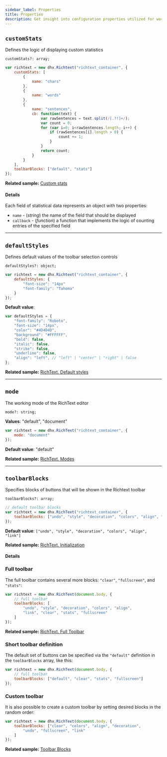 ```yaml
---
sidebar_label: Properties
title: Properties
description: Get insight into configuration properties utilized for working with text statistics, setting editor mode, and customizing the toolbar in DHTMLX Rich Text Editor.
---
```


## `customStats`

Defines the logic of displaying custom statistics

`customStats?: array;`

~~~jsx
var richtext = new dhx.Richtext("richtext_container", {
    customStats: [
        {
            name: "chars"
        },
        {
            name: "words"
        },
        {
            name: "sentences",
            cb: function(text) {
                var rawSentences = text.split(/[.?!]+/);
                var count = 0;
                for (var i=0; i<rawSentences.length; i++) {
                    if (rawSentences[i].length > 0) {
                        count += 1;
                    }
                }
                return count;
            }
        }
    ],
    toolbarBlocks: ["default", "stats"]
});
~~~

**Related sample:** [Custom stats](https://snippet.dhtmlx.com/u1734epz)

#### Details

Each field of statistical data represents an object with two properties:

- `name` - (*string*) the name of the field that should be displayed
- `callback` - (*function*) a function that implements the logic of counting entries of the specified field

____

## `defaultStyles`

Defines default values of the toolbar selection controls

`defaultStyles?: object;`

~~~jsx {2-5}
var richtext = new dhx.Richtext("richtext_container", {
    defaultStyles: {
        "font-size": "14px"
        "font-family": "Tahoma"
    }
});
~~~

**Default value**:

~~~jsx
var defaultStyles = {
    "font-family": "Roboto",
    "font-size": "14px",
    "color": "#4D4D4D",
    "background": "#FFFFFF",
    "bold": false,
    "italic": false,
    "strike": false,
    "underline": false,
    "align": "left", // "left" | "center" | "right" | false
};
~~~

**Related sample:** [RichText. Default styles](https://snippet.dhtmlx.com/pqqq1e5d)
____

## `mode`

The working mode of the RichText editor

`mode?: string;`

**Values**: "default", "document"

~~~jsx
var richtext = new dhx.RichText("richtext_container", { 
    mode: "document"
});
~~~

**Default value**: "default"

**Related sample:** [RichText. Modes](https://snippet.dhtmlx.com/pdh5buvg)

____

## `toolbarBlocks`

Specifies blocks of buttons that will be shown in the Richtext toolbar

`toolbarBlocks?: array;`

~~~jsx
// default toolbar blocks
var richtext = new dhx.RichText("richtext_container", { 
    toolbarBlocks: ["undo", "style", "decoration", "colors", "align", "link"]
});
~~~

**Default value**: `["undo", "style", "decoration", "colors", "align", "link"]`

**Related sample:** [RichText. Initialization](https://snippet.dhtmlx.com/32jtemtm)

#### Details

### Full toolbar

The full toolbar contains several more blocks: `"clear"`, `"fullscreen"`, and `"stats"`:

~~~jsx
var richtext = new dhx.RichText(document.body, {
    // full toolbar
    toolbarBlocks: [
        "undo", "style", "decoration", "colors", "align", 
        "link", "clear", "stats", "fullscreen"
    ]
});
~~~

**Related sample:** [RichText. Full Toolbar](https://snippet.dhtmlx.com/5yga5ce1)

### Short toolbar definition

The default set of buttons can be specified via the `"default"` definition in the `toolbarBlocks` array, like this:

~~~jsx
var richtext = new dhx.RichText(document.body, {
    // full toolbar
    toolbarBlocks: ["default", "clear", "stats", "fullscreen"]
});
~~~

### Custom toolbar

It is also possible to create a custom toolbar by setting desired blocks in the random order:

~~~jsx
var richtext = new dhx.RichText(document.body, {
    toolbarBlocks: ["clear", "colors", "align", "decoration", 
        "undo", "fullscreen", "link"
    ]
});
~~~

**Related sample:** [Toolbar Blocks](https://snippet.dhtmlx.com/yp7en22d)
